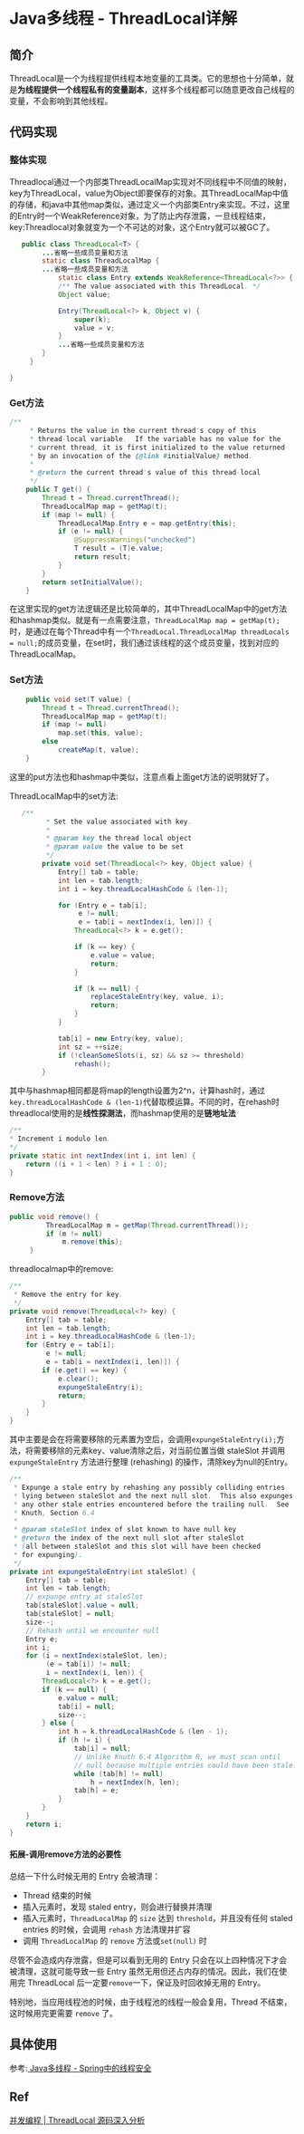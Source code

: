 # Java多线程 - ThreadLocal详解

## 简介

ThreadLocal是一个为线程提供线程本地变量的工具类。它的思想也十分简单，就是**为线程提供一个线程私有的变量副本**，这样多个线程都可以随意更改自己线程的变量，不会影响到其他线程。

## 代码实现

### 整体实现

Threadlocal通过一个内部类ThreadLocalMap实现对不同线程中不同值的映射，key为ThreadLocal，value为Object即要保存的对象。其ThreadLocalMap中值的存储，和java中其他map类似，通过定义一个内部类Entry来实现。不过，这里的Entry时一个WeakReference对象，为了防止内存泄露，一旦线程结束，key:Threadlocal对象就变为一个不可达的对象，这个Entry就可以被GC了。

```java
   public class ThreadLocal<T> {
        ...省略一些成员变量和方法
        static class ThreadLocalMap {
        ...省略一些成员变量和方法
            static class Entry extends WeakReference<ThreadLocal<?>> {
            /** The value associated with this ThreadLocal. */
            Object value;

            Entry(ThreadLocal<?> k, Object v) {
                super(k);
                value = v;
            }
            ...省略一些成员变量和方法
        }
     }    

}
```

### Get方法

```java
/**
     * Returns the value in the current thread's copy of this
     * thread-local variable.  If the variable has no value for the
     * current thread, it is first initialized to the value returned
     * by an invocation of the {@link #initialValue} method.
     *
     * @return the current thread's value of this thread-local
     */
    public T get() {
        Thread t = Thread.currentThread();
        ThreadLocalMap map = getMap(t);
        if (map != null) {
            ThreadLocalMap.Entry e = map.getEntry(this);
            if (e != null) {
                @SuppressWarnings("unchecked")
                T result = (T)e.value;
                return result;
            }
        }
        return setInitialValue();
    }    
```

在这里实现的get方法逻辑还是比较简单的，其中ThreadLocalMap中的get方法和hashmap类似。就是有一点需要注意，`ThreadLocalMap map = getMap(t);`时，是通过在每个Thread中有一个`ThreadLocal.ThreadLocalMap threadLocals = null;`的成员变量，在set时，我们通过该线程的这个成员变量，找到对应的ThreadLocalMap。

### Set方法

```java
    public void set(T value) {
        Thread t = Thread.currentThread();
        ThreadLocalMap map = getMap(t);
        if (map != null)
            map.set(this, value);
        else
            createMap(t, value);
    }
```

这里的put方法也和hashmap中类似，注意点看上面get方法的说明就好了。

ThreadLocalMap中的set方法:

```java
   /**
         * Set the value associated with key.
         *
         * @param key the thread local object
         * @param value the value to be set
         */
        private void set(ThreadLocal<?> key, Object value) {
            Entry[] tab = table;
            int len = tab.length;
            int i = key.threadLocalHashCode & (len-1);

            for (Entry e = tab[i];
                 e != null;
                 e = tab[i = nextIndex(i, len)]) {
                ThreadLocal<?> k = e.get();

                if (k == key) {
                    e.value = value;
                    return;
                }

                if (k == null) {
                    replaceStaleEntry(key, value, i);
                    return;
                }
            }

            tab[i] = new Entry(key, value);
            int sz = ++size;
            if (!cleanSomeSlots(i, sz) && sz >= threshold)
                rehash();
        }
```

   其中与hashmap相同都是将map的length设置为2^n，计算hash时，通过`key.threadLocalHashCode & (len-1)`代替取模运算。不同的时，在rehash时threadlocal使用的是**线性探测法**，而hashmap使用的是**链地址法**

```java
/**
* Increment i modulo len.
*/
private static int nextIndex(int i, int len) {
    return ((i + 1 < len) ? i + 1 : 0);
}
```

### Remove方法

```java
public void remove() {
         ThreadLocalMap m = getMap(Thread.currentThread());
         if (m != null)
             m.remove(this);
     }
```

  threadlocalmap中的remove:

```java
/**
 * Remove the entry for key.
 */
private void remove(ThreadLocal<?> key) {
    Entry[] tab = table;
    int len = tab.length;
    int i = key.threadLocalHashCode & (len-1);
    for (Entry e = tab[i];
         e != null;
         e = tab[i = nextIndex(i, len)]) {
        if (e.get() == key) {
            e.clear();
            expungeStaleEntry(i);
            return;
        }
    }
}
```

其中主要是会在将需要移除的元素置为空后，会调用`expungeStaleEntry(i);`方法，将需要移除的元素key、value清除之后，对当前位置当做 staleSlot 并调用 `expungeStaleEntry` 方法进行整理 (rehashing) 的操作，清除key为null的Entry。

```java
/**
 * Expunge a stale entry by rehashing any possibly colliding entries
 * lying between staleSlot and the next null slot.  This also expunges
 * any other stale entries encountered before the trailing null.  See
 * Knuth, Section 6.4
 *
 * @param staleSlot index of slot known to have null key
 * @return the index of the next null slot after staleSlot
 * (all between staleSlot and this slot will have been checked
 * for expunging).
 */
private int expungeStaleEntry(int staleSlot) {
    Entry[] tab = table;
    int len = tab.length;
    // expunge entry at staleSlot
    tab[staleSlot].value = null;
    tab[staleSlot] = null;
    size--;
    // Rehash until we encounter null
    Entry e;
    int i;
    for (i = nextIndex(staleSlot, len);
         (e = tab[i]) != null;
         i = nextIndex(i, len)) {
        ThreadLocal<?> k = e.get();
        if (k == null) {
            e.value = null;
            tab[i] = null;
            size--;
        } else {
            int h = k.threadLocalHashCode & (len - 1);
            if (h != i) {
                tab[i] = null;
                // Unlike Knuth 6.4 Algorithm R, we must scan until
                // null because multiple entries could have been stale.
                while (tab[h] != null)
                    h = nextIndex(h, len);
                tab[h] = e;
            }
        }
    }
    return i;
}
```

#### 拓展-调用remove方法的必要性

总结一下什么时候无用的 Entry 会被清理：

- Thread 结束的时候
- 插入元素时，发现 staled entry，则会进行替换并清理
- 插入元素时，`ThreadLocalMap`  的  `size`  达到  `threshold`，并且没有任何 staled entries 的时候，会调用  `rehash`  方法清理并扩容
- 调用  `ThreadLocalMap`  的  `remove`  方法或`set(null)`  时

尽管不会造成内存泄露，但是可以看到无用的 Entry 只会在以上四种情况下才会被清理，这就可能导致一些 Entry 虽然无用但还占内存的情况。因此，我们在使用完 ThreadLocal 后一定要`remove`一下，保证及时回收掉无用的 Entry。

特别地，当应用线程池的时候，由于线程池的线程一般会复用，Thread 不结束，这时候用完更需要  `remove`  了。

## 具体使用

参考:[ Java多线程 - Spring中的线程安全](https://www.guohezuzi.cn/article/java-multithread-spring)

## Ref

[ 并发编程 | ThreadLocal 源码深入分析](https://www.sczyh30.com/posts/Java/java-concurrent-threadlocal/)
